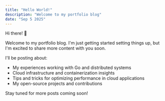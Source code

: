 ```yaml
---
title: "Hello World!"
description: "Welcome to my portfolio blog"
date: "Sep 5 2025"
---
```


Hi there! 👋

Welcome to my portfolio blog. I'm just getting started setting things up, but I'm excited to share more content with you soon.

I'll be posting about:
- My experiences working with Go and distributed systems
- Cloud infrastructure and containerization insights
- Tips and tricks for optimizing performance in cloud applications
- My open-source projects and contributions

Stay tuned for more posts coming soon!
